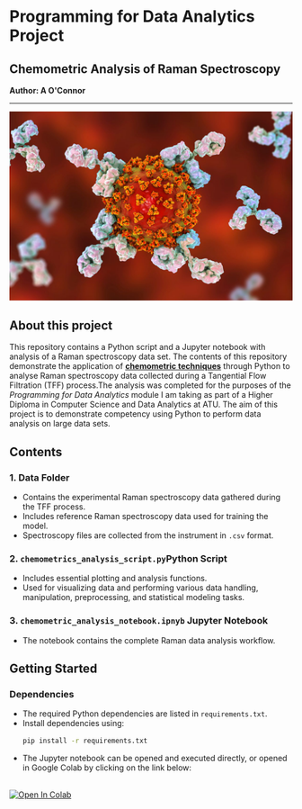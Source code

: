 # Programming for Data Analytics Project 
## Chemometric Analysis of Raman Spectroscopy
**Author: A O'Connor**
*****
<div align="center">
    <img src=".\img\igg1_cell_structure.jpg" alt="Cells">
</div>

## About this project
This repository contains a Python script and a Jupyter notebook with analysis of a Raman spectroscopy data set. The contents of this repository demonstrate the application of [**chemometric techniques**](https://en.wikipedia.org/wiki/Chemometrics) through Python to analyse Raman spectroscopy data collected during a Tangential Flow Filtration (TFF) process.The analysis was completed for the purposes of the *Programming for Data Analytics* module I am taking as part of a Higher Diploma in Computer Science and Data Analytics at ATU. The aim of this project is to demonstrate competency using Python to perform data analysis on large data sets.   
## Contents
### 1. Data Folder
- Contains the experimental Raman spectroscopy data gathered during the TFF process.
- Includes reference Raman spectroscopy data used for training the model.
- Spectroscopy files are collected from the instrument in ``.csv`` format. 
### 2. `chemometrics_analysis_script.py`Python Script
- Includes essential plotting and analysis functions.
- Used for visualizing data and performing various data handling, manipulation, preprocessing, and statistical modeling tasks.
### 3. `chemometric_analysis_notebook.ipnyb` Jupyter Notebook
- The notebook contains the complete Raman data analysis workflow. 
## Getting Started
### Dependencies
- The required Python dependencies are listed in `requirements.txt`.
- Install dependencies using:
    ````bash
    pip install -r requirements.txt
    ````
- The Jupyter notebook can be opened and executed directly, or opened in Google Colab by clicking on the link below:

<br>

<a target="_blank" href="https://colab.research.google.com/github/a-o-connor/PFDA-project/blob/main/big_project_practice.ipynb">
  <img src="https://colab.research.google.com/assets/colab-badge.svg" alt="Open In Colab"/>
</a>

<br>